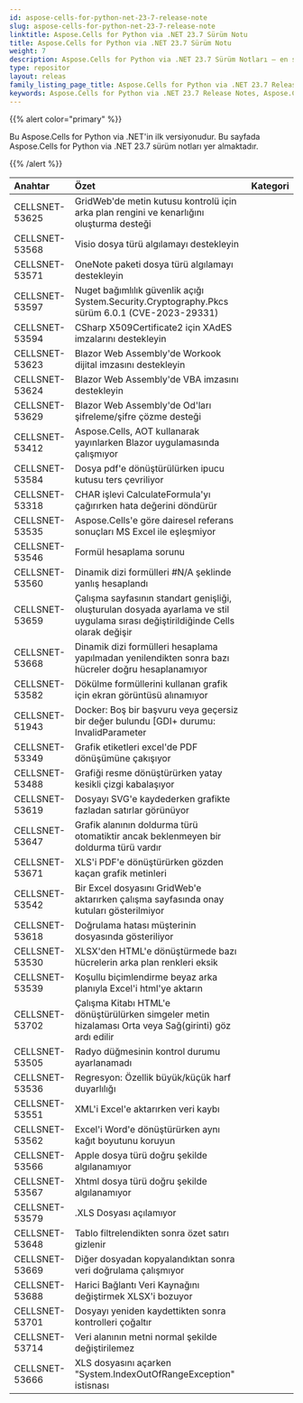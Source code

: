 ```yaml
---
id: aspose-cells-for-python-net-23-7-release-note
slug: aspose-cells-for-python-net-23-7-release-note
linktitle: Aspose.Cells for Python via .NET 23.7 Sürüm Notu
title: Aspose.Cells for Python via .NET 23.7 Sürüm Notu
weight: 7
description: Aspose.Cells for Python via .NET 23.7 Sürüm Notları – en son geliştirmeler, yeni özellikler ve düzeltmeler
type: repositor
layout: releas
family_listing_page_title: Aspose.Cells for Python via .NET 23.7 Release Note
keywords: Aspose.Cells for Python via .NET 23.7 Release Notes, Aspose.Cells for Python via .NET 23.7 updates and fixe
---
```

{{% alert color="primary" %}} 

Bu Aspose.Cells for Python via .NET'in ilk versiyonudur.
Bu sayfada Aspose.Cells for Python via .NET 23.7 sürüm notları yer almaktadır.

{{% /alert %}} 

|**Anahtar**|**Özet**|**Kategori**|
| :- | :- | :- |
|CELLSNET-53625|GridWeb'de metin kutusu kontrolü için arka plan rengini ve kenarlığını oluşturma desteği|
|CELLSNET-53568|Visio dosya türü algılamayı destekleyin|
|CELLSNET-53571|OneNote paketi dosya türü algılamayı destekleyin|
|CELLSNET-53597| Nuget bağımlılık güvenlik açığı System.Security.Cryptography.Pkcs sürüm 6.0.1 (CVE-2023-29331)|
|CELLSNET-53594|CSharp X509Certificate2 için XAdES imzalarını destekleyin|
|CELLSNET-53623|Blazor Web Assembly'de Workook dijital imzasını destekleyin|
|CELLSNET-53624|Blazor Web Assembly'de VBA imzasını destekleyin|
|CELLSNET-53629|Blazor Web Assembly'de Od'ları şifreleme/şifre çözme desteği|
|CELLSNET-53412|Aspose.Cells, AOT kullanarak yayınlarken Blazor uygulamasında çalışmıyor|
|CELLSNET-53584|Dosya pdf'e dönüştürülürken ipucu kutusu ters çevriliyor|
|CELLSNET-53318|CHAR işlevi CalculateFormula'yı çağırırken hata değerini döndürür|
|CELLSNET-53535|Aspose.Cells'e göre dairesel referans sonuçları MS Excel ile eşleşmiyor|
|CELLSNET-53546|Formül hesaplama sorunu|
|CELLSNET-53560|Dinamik dizi formülleri #N/A şeklinde yanlış hesaplandı|
|CELLSNET-53659|Çalışma sayfasının standart genişliği, oluşturulan dosyada ayarlama ve stil uygulama sırası değiştirildiğinde Cells olarak değişir|
|CELLSNET-53668|Dinamik dizi formülleri hesaplama yapılmadan yenilendikten sonra bazı hücreler doğru hesaplanamıyor|
|CELLSNET-53582|Dökülme formüllerini kullanan grafik için ekran görüntüsü alınamıyor|
|CELLSNET-51943| Docker: Boş bir başvuru veya geçersiz bir değer bulundu [GDI+ durumu: InvalidParameter|
|CELLSNET-53349| Grafik etiketleri excel'de PDF dönüşümüne çakışıyor|
|CELLSNET-53488|Grafiği resme dönüştürürken yatay kesikli çizgi kabalaşıyor|
|CELLSNET-53619|Dosyayı SVG'e kaydederken grafikte fazladan satırlar görünüyor|
|CELLSNET-53647|Grafik alanının doldurma türü otomatiktir ancak beklenmeyen bir doldurma türü vardır|
|CELLSNET-53671|XLS'i PDF'e dönüştürürken gözden kaçan grafik metinleri|
|CELLSNET-53542|Bir Excel dosyasını GridWeb'e aktarırken çalışma sayfasında onay kutuları gösterilmiyor|
|CELLSNET-53618| Doğrulama hatası müşterinin dosyasında gösteriliyor|
|CELLSNET-53530|XLSX'den HTML'e dönüştürmede bazı hücrelerin arka plan renkleri eksik|
|CELLSNET-53539|Koşullu biçimlendirme beyaz arka planıyla Excel'i html'ye aktarın|
|CELLSNET-53702| Çalışma Kitabı HTML'e dönüştürülürken simgeler metin hizalaması Orta veya Sağ(girinti) göz ardı edilir|
|CELLSNET-53505|Radyo düğmesinin kontrol durumu ayarlanamadı|
|CELLSNET-53536|Regresyon: Özellik büyük/küçük harf duyarlılığı|
|CELLSNET-53551|XML'i Excel'e aktarırken veri kaybı|
|CELLSNET-53562| Excel'i Word'e dönüştürürken aynı kağıt boyutunu koruyun|
|CELLSNET-53566|Apple dosya türü doğru şekilde algılanamıyor|
|CELLSNET-53567|Xhtml dosya türü doğru şekilde algılanamıyor|
|CELLSNET-53579| .XLS Dosyası açılamıyor|
|CELLSNET-53648|Tablo filtrelendikten sonra özet satırı gizlenir|
|CELLSNET-53669|Diğer dosyadan kopyalandıktan sonra veri doğrulama çalışmıyor|
|CELLSNET-53688| Harici Bağlantı Veri Kaynağını değiştirmek XLSX'i bozuyor|
|CELLSNET-53701|Dosyayı yeniden kaydettikten sonra kontrolleri çoğaltır|
|CELLSNET-53714|Veri alanının metni normal şekilde değiştirilemez|
|CELLSNET-53666|XLS dosyasını açarken "System.IndexOutOfRangeException" istisnası|
